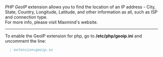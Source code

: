 *PHP GeoIP* extension allows you to find the location of an IP address - City, State, Country, Longitude, Latitude, and other information as all, such as ISP and connection type.  
For more info, please visit Maxmind's website.  

- - - -

To enable the GeoIP extension for php, go to **/etc/php/geoip.ini** and uncomment the line:  
```ini
  ; extension=geoip.so
```
